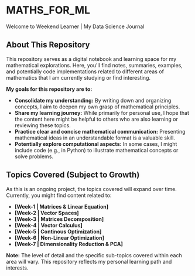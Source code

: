 # MATHS_FOR_ML

Welcome to Weekend Learner | My Data Science Journal

## About This Repository

This repository serves as a digital notebook and learning space for my mathematical explorations. Here, you'll find notes, summaries, examples, and potentially code implementations related to different areas of mathematics that I am currently studying or find interesting.

**My goals for this repository are to:**

* **Consolidate my understanding:** By writing down and organizing concepts, I aim to deepen my own grasp of mathematical principles.
* **Share my learning journey:** While primarily for personal use, I hope that the content here might be helpful to others who are also learning or reviewing these topics.
* **Practice clear and concise mathematical communication:** Presenting mathematical ideas in an understandable format is a valuable skill.
* **Potentially explore computational aspects:** In some cases, I might include code (e.g., in Python) to illustrate mathematical concepts or solve problems.

## Topics Covered (Subject to Growth)

As this is an ongoing project, the topics covered will expand over time. Currently, you might find content related to:

* **[Week-1 | Matrices & Linear Equation]**
* **[Week-2 | Vector Spaces]**
* **[Week-3 | Matrices Decomposition]**
* **[Week-4 | Vector Calculus]**
* **[Week-5 | Continous Optimization]**
* **[Week-6 | Non-Linear Optimization]**
* **[Week-7 | Dimensionality Reduction & PCA]**


**Note:** The level of detail and the specific sub-topics covered within each area will vary. This repository reflects my personal learning path and interests.
